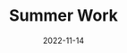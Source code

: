 ---
layout: page
title: Summer Work 
date: 2022-11-14
featured_image: https://res.cloudinary.com/dxm7ycyxz/image/upload/v1671024766/TechHigh.us/Student%20Life/Summer_Work_bejfw8.jpg

excerpt: Students must complete coursework over the summer as a prerequisite to the courses they will be taking that upcoming year. Click to learn more about the summer work assignments for 2022-2023.
---